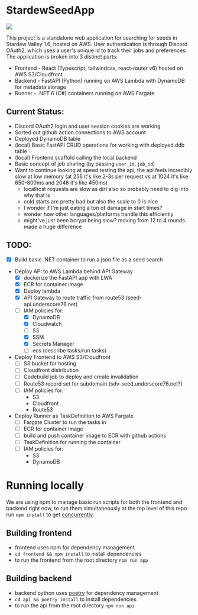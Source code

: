 # StardewSeedApp

![](https://github.com/Underscore76/StardewSeedApp/actions/workflows/cfn.yml/badge.svg)


This project is a standalone web application for searching for seeds in Stardew Valley 1.6, hosted on AWS. User authentication is through Discord OAuth2, which uses a user's unique id to track their jobs and preferences. The application is broken into 3 distinct parts:

* Frontend - React (Typescript, tailwindcss, react-router v6) hosted on AWS S3/Cloudfront
* Backend - FastAPI (Python) running on AWS Lambda with DynamoDB for metadata storage
* Runner - .NET 6 (C#) containers running on AWS Fargate

## Current Status:
* Discord OAuth2 login and user session cookies are working
* Sorted out github action connections to AWS account
* Deployed DynamoDB table
* (local) Basic FastAPI CRUD operations for working with deployed ddb table
* (local) Frontend scaffold calling the local backend
* Basic concept of job sharing (by passing `user_id.job_id`)
* Want to continue looking at speed testing the api, the api feels incredibly slow at low memory (at 256 it's like 2-3s per request vs at 1024 it's like 650-800ms and 2048 it's like 450ms)
    * localhost requests are slow as dirt also so probably need to dig into why that is
    * cold starts are pretty bad but also the scale to 0 is nice
    * I wonder if I'm just eating a ton of damage in start times?
    * wonder how other languages/platforms handle this efficiently
    * might've just been bcrypt being slow? moving from 12 to 4 rounds made a huge difference



## TODO:
* [X] Build basic .NET container to run a json file as a seed search
* Deploy API to AWS Lambda behind API Gateway
    * [X] dockerize the FastAPI app with LWA
    * [X] ECR for container image
    * [X] Deploy lambda
    * [X] API Gateway to route traffic from route53 (seed-api.underscore76.net)
    * [ ] IAM policies for:
        * [X] DynamoDB
        * [X] Cloudwatch
        * [ ] S3
        * [X] SSM
        * [X] Secrets Manager
        * [ ] ecs (describe tasks/run tasks)
* Deploy Frontend to AWS S3/Cloudfront
    * [ ] S3 bucket for hosting
    * [ ] Cloudfront distribution
    * [ ] Codebuild job to deploy and create invalidation
    * [ ] Route53 record set for subdomain (sdv-seed.underscore76.net?)
    * [ ] IAM policies for:
        * S3
        * Cloudfront
        * Route53
* Deploy Runner as TaskDefinition to AWS Fargate
    * [ ] Fargate Cluster to run the tasks in
    * [ ] ECR for container image
    * [ ] build and push container image to ECR with github actions
    * [ ] TaskDefinition for running the container
    * [ ] IAM policies for:
        * S3
        * DynamoDB

# Running locally

We are using npm to manage basic run scripts for both the frontend and backend right now, to run them simultaneously at the top level of this repo run `npm install` to get [concurrently](https://github.com/open-cli-tools/concurrently#readme).

## Building frontend
* frontend uses npm for dependency management
* `cd frontend && npm install` to install dependencies
* to run the frontend from the root directory `npm run app`

## Building backend

* backend python uses [poetry](https://python-poetry.org/) for dependency management
* `cd api && poetry install` to install dependencies
* to run the api from the root directory `npm run api`
